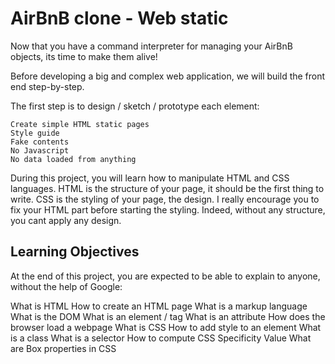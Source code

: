 # AirBnB clone - Web static

Now that you have a command interpreter for managing your AirBnB objects, its time to make them alive!

Before developing a big and complex web application, we will build the front end step-by-step.

The first step is to design / sketch / prototype each element:

    Create simple HTML static pages
    Style guide
    Fake contents
    No Javascript
    No data loaded from anything

During this project, you will learn how to manipulate HTML and CSS languages. HTML is the structure of your page, it should be the first thing to write. CSS is the styling of your page, the design. I really encourage you to fix your HTML part before starting the styling. Indeed, without any structure, you cant apply any design.

## Learning Objectives

At the end of this project, you are expected to be able to explain to anyone, without the help of Google:

   What is HTML
   How to create an HTML page
   What is a markup language
   What is the DOM
   What is an element / tag
   What is an attribute
   How does the browser load a webpage
   What is CSS
   How to add style to an element
   What is a class
   What is a selector
   How to compute CSS Specificity Value
   What are Box properties in CSS

